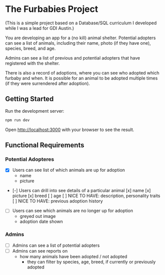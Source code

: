 # The Furbabies Project
(This is a simple project based on a Database/SQL curriculum I developed while I was a lead for GDI Austin.)

You are developing an app for a (no kill) animal shelter. Potential adopters can see a list of animals, including their name, photo (if they have one), species, breed, and age. 

Admins can see a list of previous and potential adopters that have registered with the shelter.

There is also a record of adoptions, where you can see who adopted which furbaby and when. It is possible for an animal to be adopted multiple times (if they were surrendered after adoption).

## Getting Started

Run the development server:

```bash
npm run dev
```

Open [http://localhost:3000](http://localhost:3000) with your browser to see the result.

## Functional Requirements

### Potential Adopteres
- [x] Users can see list of which animals are up for adoption
	- name
	- picture
- [-] Users can drill into see details of a particular animal
	[x] name
	[x] picture
	[x] breed
	[ ] age
	[ ] NICE TO HAVE: description, personality traits
	[ ] NICE TO HAVE: previous adoption history
- [ ] Users can see which animals are no longer up for adoption 
	* greyed out image
	* adoption date shown


### Admins
- [ ] Admins can see a list of potential adopters
- [ ] Admins can see reports on
	* how many animals have been adopted / not adopted
		* they can filter by species, age, breed, if currently or previously adopted
